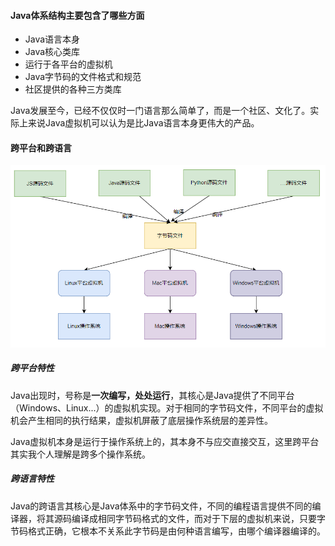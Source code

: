 #### Java体系结构主要包含了哪些方面

- Java语言本身
- Java核心类库
- 运行于各平台的虚拟机
- Java字节码的文件格式和规范
- 社区提供的各种三方类库

Java发展至今，已经不仅仅时一门语言那么简单了，而是一个社区、文化了。实际上来说Java虚拟机可以认为是比Java语言本身更伟大的产品。

#### 跨平台和跨语言

![image-20220605161725788](assets/image-20220605161725788.png)

##### 跨平台特性

Java出现时，号称是**一次编写，处处运行**，其核心是Java提供了不同平台（Windows、Linux...）的虚拟机实现。对于相同的字节码文件，不同平台的虚拟机会产生相同的执行结果，虚拟机屏蔽了底层操作系统层的差异性。

Java虚拟机本身是运行于操作系统上的，其本身不与应交直接交互，这里跨平台其实我个人理解是跨多个操作系统。

##### 跨语言特性

Java的跨语言其核心是Java体系中的字节码文件，不同的编程语言提供不同的编译器，将其源码编译成相同字节码格式的文件，而对于下层的虚拟机来说，只要字节码格式正确，它根本不关系此字节码是由何种语言编写，由哪个编译器编译的。

